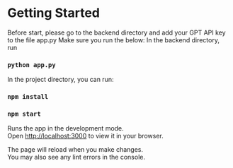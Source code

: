 # Getting Started 

Before start, please go to the backend directory and add your GPT API key to the file app.py
Make sure you run the below:
In the backend directory, run
### `python app.py`

In the project directory, you can run:
### `npm install`

### `npm start`


Runs the app in the development mode.\
Open [http://localhost:3000](http://localhost:3000) to view it in your browser.

The page will reload when you make changes.\
You may also see any lint errors in the console.


